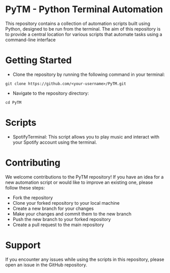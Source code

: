 # PyTM - Python Terminal Automation

This repository contains a collection of automation scripts built using Python, designed to be run from the terminal. The aim of this repository is to provide a central location for various scripts that automate tasks using a command-line interface

# Getting Started

- Clone the repository by running the following command in your terminal:

```
git clone https://github.com/<your-username>/PyTM.git
```

- Navigate to the repository directory:

```
cd PyTM
```

# Scripts

- SpotifyTerminal: This script allows you to play music and interact with your Spotify account using the terminal.

# Contributing

We welcome contributions to the PyTM repository! If you have an idea for a new automation script or would like to improve an existing one, please follow these steps:

- Fork the repository
- Clone your forked repository to your local machine
- Create a new branch for your changes
- Make your changes and commit them to the new branch
- Push the new branch to your forked repository
- Create a pull request to the main repository


# Support

If you encounter any issues while using the scripts in this repository, please open an issue in the GitHub repository.
